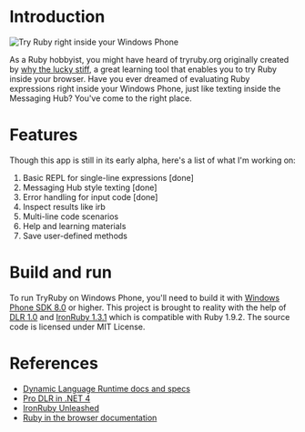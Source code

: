 Introduction
=======

![Try Ruby right inside your Windows Phone](https://cloud.githubusercontent.com/assets/132692/4899901/f06c57f4-6420-11e4-80e1-dc210f907f53.jpg)

As a Ruby hobbyist, you might have heard of tryruby.org originally created by [why the lucky stiff](http://en.wikipedia.org/wiki/Why_the_lucky_stiff), a great learning tool that enables you to try Ruby inside your browser. Have you ever dreamed of evaluating Ruby expressions right inside your Windows Phone, just like texting inside the Messaging Hub? You've come to the right place.

Features
=======

Though this app is still in its early alpha, here's a list of what I'm working on:

1. Basic REPL for single-line expressions [done]
2. Messaging Hub style texting [done]
3. Error handling for input code [done]
4. Inspect results like irb
5. Multi-line code scenarios
6. Help and learning materials
7. Save user-defined methods

Build and run
=======

To run TryRuby on Windows Phone, you'll need to build it with [Windows Phone SDK 8.0](http://dev.windows.com/en-us/develop/download-phone-sdk) or higher. This project is brought to reality with the help of [DLR 1.0](https://github.com/IronLanguages/dlr) and [IronRuby 1.3.1](http://ironruby.net) which is compatible with Ruby 1.9.2. The source code is licensed under MIT License.

References
=======

- [Dynamic Language Runtime docs and specs](https://dlr.codeplex.com/wikipage?title=Docs%20and%20specs&referringTitle=Documentation)
- [Pro DLR in .NET 4](http://www.amazon.com/Pro-DLR-NET-Experts-Voice/dp/1430230665)
- [IronRuby Unleashed](http://www.amazon.com/IronRuby-Unleashed-Shay-Friedman/dp/0672330784)
- [Ruby in the browser documentation](http://ironruby.net/browser/docs.html)
